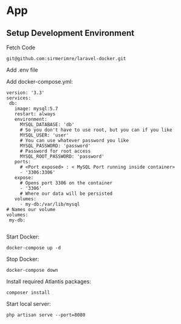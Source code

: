 # App

## Setup Development Environment

  Fetch Code
 
 `git@github.com:sirmerimre/laravel-docker.git`
 
 Add .env file 
 
 Add docker-compose.yml:
 
 ```
version: '3.3'
services:
  db:
    image: mysql:5.7
    restart: always
    environment:
      MYSQL_DATABASE: 'db'
      # So you don't have to use root, but you can if you like
      MYSQL_USER: 'user'
      # You can use whatever password you like
      MYSQL_PASSWORD: 'password'
      # Password for root access
      MYSQL_ROOT_PASSWORD: 'password'
    ports:
      # <Port exposed> : < MySQL Port running inside container>
      - '3306:3306'
    expose:
      # Opens port 3306 on the container
      - '3306'
      # Where our data will be persisted
    volumes:
      - my-db:/var/lib/mysql
# Names our volume
volumes:
  my-db:
  
 ```
 
 Start Docker:
 
 ```
 docker-compose up -d
 ```
 
 Stop Docker:
 
 ```
 docker-compose down
 ```
 
 Install required Atlantis packages:
 
 `composer install`
 
 
 Start local server:
 
 `
 php artisan serve --port=8080
 `